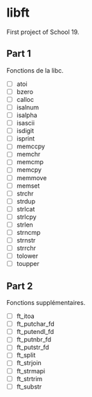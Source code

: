 # libft
First project of School 19.

## Part 1
Fonctions de la libc.

- [ ] atoi
- [ ] bzero
- [ ] calloc
- [ ] isalnum
- [ ] isalpha
- [ ] isascii
- [ ] isdigit
- [ ] isprint
- [ ] memccpy
- [ ] memchr
- [ ] memcmp
- [ ] memcpy
- [ ] memmove
- [ ] memset
- [ ] strchr
- [ ] strdup
- [ ] strlcat
- [ ] strlcpy
- [ ] strlen
- [ ] strncmp
- [ ] strnstr
- [ ] strrchr
- [ ] tolower
- [ ] toupper

## Part 2
Fonctions supplémentaires.

- [ ] ft_itoa
- [ ] ft_putchar_fd
- [ ] ft_putendl_fd
- [ ] ft_putnbr_fd
- [ ] ft_putstr_fd
- [ ] ft_split
- [ ] ft_strjoin
- [ ] ft_strmapi
- [ ] ft_strtrim
- [ ] ft_substr

